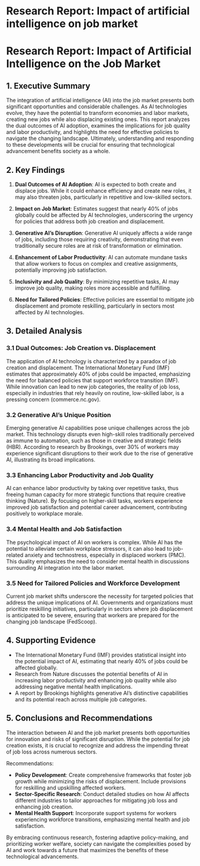 # Research Report: Impact of artificial intelligence on job market

# Research Report: Impact of Artificial Intelligence on the Job Market

## 1. Executive Summary
The integration of artificial intelligence (AI) into the job market presents both significant opportunities and considerable challenges. As AI technologies evolve, they have the potential to transform economies and labor markets, creating new jobs while also displacing existing ones. This report analyzes the dual outcomes of AI adoption, examines the implications for job quality and labor productivity, and highlights the need for effective policies to navigate the changing landscape. Ultimately, understanding and responding to these developments will be crucial for ensuring that technological advancement benefits society as a whole.

## 2. Key Findings
1. **Dual Outcomes of AI Adoption**: AI is expected to both create and displace jobs. While it could enhance efficiency and create new roles, it may also threaten jobs, particularly in repetitive and low-skilled sectors.
   
2. **Impact on Job Market**: Estimates suggest that nearly 40% of jobs globally could be affected by AI technologies, underscoring the urgency for policies that address both job creation and displacement.

3. **Generative AI’s Disruption**: Generative AI uniquely affects a wide range of jobs, including those requiring creativity, demonstrating that even traditionally secure roles are at risk of transformation or elimination.

4. **Enhancement of Labor Productivity**: AI can automate mundane tasks that allow workers to focus on complex and creative assignments, potentially improving job satisfaction.

5. **Inclusivity and Job Quality**: By minimizing repetitive tasks, AI may improve job quality, making roles more accessible and fulfilling.

6. **Need for Tailored Policies**: Effective policies are essential to mitigate job displacement and promote reskilling, particularly in sectors most affected by AI technologies.

## 3. Detailed Analysis

### 3.1 Dual Outcomes: Job Creation vs. Displacement
The application of AI technology is characterized by a paradox of job creation and displacement. The International Monetary Fund (IMF) estimates that approximately 40% of jobs could be impacted, emphasizing the need for balanced policies that support workforce transition (IMF). While innovation can lead to new job categories, the reality of job loss, especially in industries that rely heavily on routine, low-skilled labor, is a pressing concern (commerce.nc.gov).

### 3.2 Generative AI’s Unique Position
Emerging generative AI capabilities pose unique challenges across the job market. This technology disrupts even high-skill roles traditionally perceived as immune to automation, such as those in creative and strategic fields (HBR). According to research by Brookings, over 30% of workers may experience significant disruptions to their work due to the rise of generative AI, illustrating its broad implications.

### 3.3 Enhancing Labor Productivity and Job Quality
AI can enhance labor productivity by taking over repetitive tasks, thus freeing human capacity for more strategic functions that require creative thinking (Nature). By focusing on higher-skill tasks, workers experience improved job satisfaction and potential career advancement, contributing positively to workplace morale.

### 3.4 Mental Health and Job Satisfaction
The psychological impact of AI on workers is complex. While AI has the potential to alleviate certain workplace stressors, it can also lead to job-related anxiety and technostress, especially in displaced workers (PMC). This duality emphasizes the need to consider mental health in discussions surrounding AI integration into the labor market.

### 3.5 Need for Tailored Policies and Workforce Development
Current job market shifts underscore the necessity for targeted policies that address the unique implications of AI. Governments and organizations must prioritize reskilling initiatives, particularly in sectors where job displacement is anticipated to be severe, ensuring that workers are prepared for the changing job landscape (FedScoop).

## 4. Supporting Evidence
- The International Monetary Fund (IMF) provides statistical insight into the potential impact of AI, estimating that nearly 40% of jobs could be affected globally.
- Research from Nature discusses the potential benefits of AI in increasing labor productivity and enhancing job quality while also addressing negative mental health implications.
- A report by Brookings highlights generative AI’s distinctive capabilities and its potential reach across multiple job categories.

## 5. Conclusions and Recommendations
The interaction between AI and the job market presents both opportunities for innovation and risks of significant disruption. While the potential for job creation exists, it is crucial to recognize and address the impending threat of job loss across numerous sectors. 

Recommendations:
- **Policy Development**: Create comprehensive frameworks that foster job growth while minimizing the risks of displacement. Include provisions for reskilling and upskilling affected workers.
- **Sector-Specific Research**: Conduct detailed studies on how AI affects different industries to tailor approaches for mitigating job loss and enhancing job creation.
- **Mental Health Support**: Incorporate support systems for workers experiencing workforce transitions, emphasizing mental health and job satisfaction.

By embracing continuous research, fostering adaptive policy-making, and prioritizing worker welfare, society can navigate the complexities posed by AI and work towards a future that maximizes the benefits of these technological advancements.